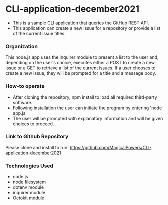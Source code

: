 # CLI-application-december2021
- This is a sample CLI application that queries the GitHub REST API. 
- This application can create a new issue for a repository or provide a list of the current issue titles.

### Organization
This node.js app uses the inquirer module to present a list to the user and, depending on the user's choice, executes either a POST to create a new issue or a GET to retrieve a list of the current issues. If a user chooses to create a new issue, they will be prompted for a title and a message body.

### How-to operate
- After cloning the repository, npm install to load all required third-party software. 
- Following installation the user can initiate the program by entering 'node app.js'
- The user will be prompted with explanatory information and will be given choices to proceed.

### Link to Github Repository
Please clone and install to run.
https://github.com/MagicalPowers/CLI-application-december2021

### Technologies Used
- node.js
- node filesystem
- dotenv module
- inquirer module
- Octokit module

